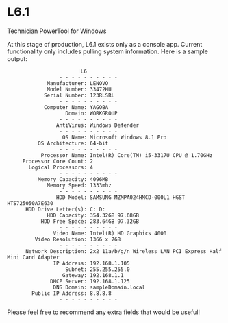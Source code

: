 # L6.1
Technician PowerTool for Windows

At this stage of production, L6.1 exists only as a console app. 
Current functionality only includes pulling system information.
Here is a sample output:

                            L6
                     - - - - - - - - - -
                 Manufacturer: LENOVO
                 Model Number: 33472HU
                Serial Number: 123RLSRL
                     - - - - - - - - - -
                Computer Name: YAGOBA
                       Domain: WORKGROUP
                     - - - - - - - - - -
                    AntiVirus: Windows Defender
                     - - - - - - - - - -
                      OS Name: Microsoft Windows 8.1 Pro
              OS Architecture: 64-bit
                     - - - - - - - - - -
               Processor Name: Intel(R) Core(TM) i5-3317U CPU @ 1.70GHz
         Processor Core Count: 2
           Logical Processors: 4
                     - - - - - - - - - -
              Memory Capacity: 4096MB
                 Memory Speed: 1333mhz
                     - - - - - - - - - -
                    HDD Model: SAMSUNG MZMPA024HMCD-000L1 HGST HTS725050A7E630
          HDD Drive Letter(s): C: D:
                 HDD Capacity: 354.32GB 97.68GB
               HDD Free Space: 283.64GB 97.32GB
                     - - - - - - - - - -
                   Video Name: Intel(R) HD Graphics 4000
             Video Resolution: 1366 x 768
                     - - - - - - - - - -
          Network Description: 2x2 11a/b/g/n Wireless LAN PCI Express Half Mini Card Adapter
                   IP Address: 192.168.1.105
                       Subnet: 255.255.255.0
                      Gateway: 192.168.1.1
                  DHCP Server: 192.168.1.125
                   DNS Domain: sampleDomain.local
            Public IP Address: 8.8.8.8 
                     - - - - - - - - - - 
                     


Please feel free to recommend any extra fields that would be useful!
